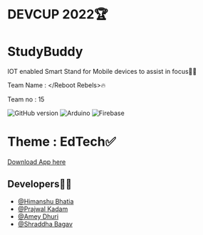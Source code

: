 
# DEVCUP 2022🏆

# StudyBuddy
IOT enabled Smart Stand for Mobile devices to assist in focus👨‍💻

Team Name : </Reboot Rebels>🔥

Team no : 15

![GitHub version](https://img.shields.io/badge/Android-3DDC84?style=for-the-badge&logo=android&logoColor=white)
![Arduino](https://img.shields.io/badge/-Arduino-00979D?style=for-the-badge&logo=Arduino&logoColor=white)
![Firebase](https://img.shields.io/badge/Firebase-039BE5?style=for-the-badge&logo=Firebase&logoColor=white)

# Theme : EdTech✅

[Download App here](https://drive.google.com/drive/folders/1pT545_tyvVAGRdIRQHJ5iM2ZSKh8wJTQ?usp=sharing)


## Developers🧑‍💻

- [@Himanshu Bhatia](https://github.com/himanshubhatia2910)
- [@Prajwal Kadam](https://github.com/prajwalkadam)
- [@Amey Dhuri](https://github.com/sayuriyuto)
- [@Shraddha Bagav](https://github.com/shraddha2403)
